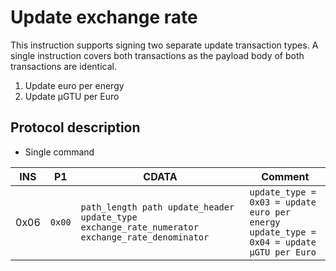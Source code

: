 # Update exchange rate

This instruction supports signing two separate update transaction types. A single instruction covers both transactions as the
payload body of both transactions are identical.

1. Update euro per energy
1. Update µGTU per Euro

## Protocol description

* Single command

INS | P1 | CDATA | Comment |
|---|--------|-------------|----|
| 0x06 | `0x00` | `path_length path update_header update_type exchange_rate_numerator exchange_rate_denominator` | `update_type = 0x03 = update euro per energy` <br/> `update_type = 0x04 = update µGTU per Euro` |
